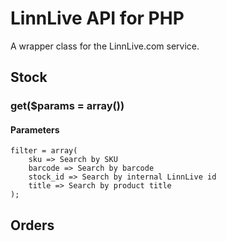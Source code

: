 LinnLive API for PHP
====================

A wrapper class for the LinnLive.com service.

Stock
---------
### get($params = array())
#### Parameters
	filter = array(
		sku => Search by SKU
		barcode => Search by barcode
		stock_id => Search by internal LinnLive id
		title => Search by product title
	);


Orders
---------